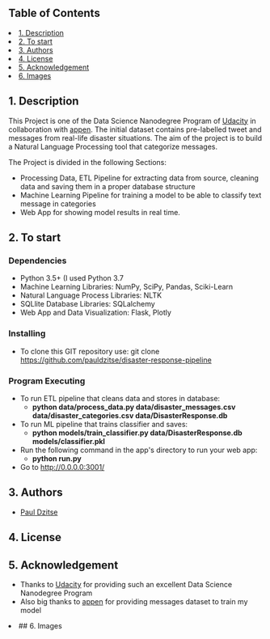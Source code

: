 ## Table of Contents
<li><a href="#intro">1. Description
<li><a href="#getting started">2. To start
<li><a href="#authors">3. Authors
<li><a href="#license">4. License
<li><a href="#acknowledgement">5. Acknowledgement
<li><a href="#images">6. Images


<a id='intro'></a>
## 1. Description

This Project is one of the Data Science Nanodegree Program of [Udacity](https://www.udacity.com/school-of-data-science) in collaboration with  [appen](https://appen.com/). The initial dataset contains pre-labelled tweet and messages from real-life disaster situations. The aim of the project is to build a Natural Language Processing tool that categorize messages.
     

The Project is divided in the following Sections:

- Processing Data, ETL Pipeline for extracting data from source, cleaning data and saving them in a proper database structure
- Machine Learning Pipeline for training a model to be able to classify text message in categories
- Web App for showing model results in real time.
     
<a id='getting started'></a>
## 2. To start    
### Dependencies
 
 - Python 3.5+ (I used Python 3.7
 - Machine Learning Libraries: NumPy, SciPy, Pandas, Sciki-Learn
 - Natural Language Process Libraries: NLTK
 - SQLlite Database Libraries: SQLalchemy
 - Web App and Data Visualization: Flask, Plotly
 
### Installing

 - To clone this GIT repository use: git clone https://github.com/pauldzitse/disaster-response-pipeline

 ### Program Executing

  - To run ETL pipeline that cleans data and stores in database:
     - **python data/process_data.py data/disaster_messages.csv data/disaster_categories.csv data/DisasterResponse.db**
  - To run ML pipeline that trains classifier and saves:
      - **python models/train_classifier.py data/DisasterResponse.db models/classifier.pkl**
  - Run the following command in the app's directory to run your web app: 
      - **python run.py**
  - Go to <http://0.0.0.0:3001/>

 
<a id='authors'></a>
## 3. Authors 
     
   - [Paul Dzitse](https://github.com/pauldzitse)

<a id='license'></a>
## 4. License

<a id='acknowledgement'></a>
## 5. Acknowledgement
  
  - Thanks to [Udacity](https://www.udacity.com/school-of-data-science) for providing such an excellent Data Science Nanodegree Program
  - Also big thanks to [appen](https://appen.com/) for providing messages dataset to train my model

<li><a id='images'></a>
## 6. Images
